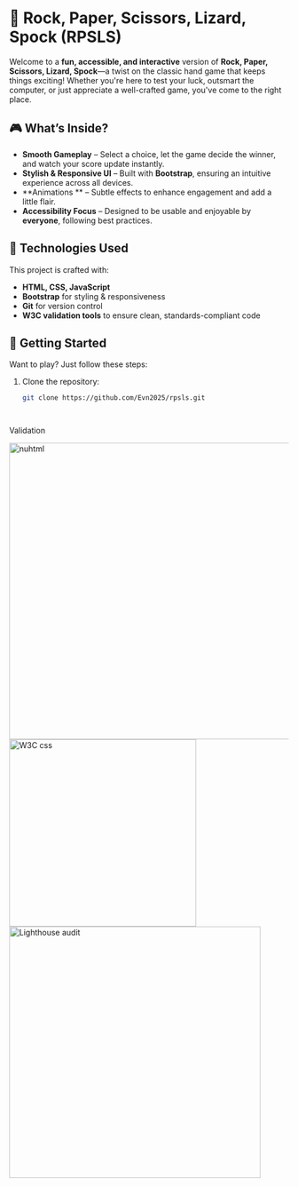# 🖖 Rock, Paper, Scissors, Lizard, Spock (RPSLS)

Welcome to a **fun, accessible, and interactive** version of **Rock, Paper, Scissors, Lizard, Spock**—a twist on the classic hand game that keeps things exciting! Whether you're here to test your luck, outsmart the computer, or just appreciate a well-crafted game, you've come to the right place.

## 🎮 What’s Inside?
- **Smooth Gameplay** – Select a choice, let the game decide the winner, and watch your score update instantly.
- **Stylish & Responsive UI** – Built with **Bootstrap**, ensuring an intuitive experience across all devices.
- **Animations ** – Subtle effects to enhance engagement and add a little flair.
- **Accessibility Focus** – Designed to be usable and enjoyable by **everyone**, following best practices.

## 🔧 Technologies Used
This project is crafted with:
- **HTML, CSS, JavaScript**
- **Bootstrap** for styling & responsiveness
- **Git** for version control
- **W3C validation tools** to ensure clean, standards-compliant code

## 🚀 Getting Started
Want to play? Just follow these steps:
1. Clone the repository:  
   ```bash
   git clone https://github.com/Evn2025/rpsls.git

   


Validation
   
<img width="534" alt="nuhtml" src="https://github.com/user-attachments/assets/55d7fb8d-08b5-4ef2-850f-7375c3d0817f" />


<img width="337" alt="W3C css" src="https://github.com/user-attachments/assets/58d98191-dfe8-4190-b68e-d0399cc453f3" />


<img width="453" alt="Lighthouse audit" src="https://github.com/user-attachments/assets/746d558d-cf04-4ab4-af3a-826779887aec" />


